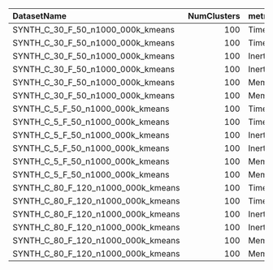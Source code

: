 | DatasetName                        |   NumClusters | metric    | baseline   | compare_suite   |   baseline_value |   compare_value |      Rel |   Improvement_% |   n_pairs |
|:-----------------------------------|--------------:|:----------|:-----------|:----------------|-----------------:|----------------:|---------:|----------------:|----------:|
| SYNTH_C_30_F_50_n1000_000k_kmeans  |           100 | Time      | Double     | Adaptive        |     90.7913      |    84.0509      | 0.925759 |     7.42409     |         7 |
| SYNTH_C_30_F_50_n1000_000k_kmeans  |           100 | Time      | Single     | Adaptive        |     57.8391      |    84.0509      | 1.45318  |   -45.3185      |         7 |
| SYNTH_C_30_F_50_n1000_000k_kmeans  |           100 | Inertia   | Double     | Adaptive        |      4.88292e+07 |     4.88294e+07 | 1        |    -0.00026789  |         7 |
| SYNTH_C_30_F_50_n1000_000k_kmeans  |           100 | Inertia   | Single     | Adaptive        |      4.19793e+07 |     4.88294e+07 | 1.16318  |   -16.3177      |         7 |
| SYNTH_C_30_F_50_n1000_000k_kmeans  |           100 | Memory_MB | Double     | Adaptive        |    400           |   190.754       | 0.476885 |    52.3115      |         7 |
| SYNTH_C_30_F_50_n1000_000k_kmeans  |           100 | Memory_MB | Single     | Adaptive        |    200           |   190.754       | 0.95377  |     4.62303     |         7 |
| SYNTH_C_5_F_50_n1000_000k_kmeans   |           100 | Time      | Double     | Adaptive        |     84.9064      |    80.331       | 0.946112 |     5.38877     |         7 |
| SYNTH_C_5_F_50_n1000_000k_kmeans   |           100 | Time      | Single     | Adaptive        |     51.9109      |    80.331       | 1.54748  |   -54.7479      |         7 |
| SYNTH_C_5_F_50_n1000_000k_kmeans   |           100 | Inertia   | Double     | Adaptive        |      4.61875e+07 |     4.61875e+07 | 0.999999 |     0.000117176 |         7 |
| SYNTH_C_5_F_50_n1000_000k_kmeans   |           100 | Inertia   | Single     | Adaptive        |      3.97927e+07 |     4.61875e+07 | 1.1607   |   -16.0701      |         7 |
| SYNTH_C_5_F_50_n1000_000k_kmeans   |           100 | Memory_MB | Double     | Adaptive        |    400           |   190.754       | 0.476885 |    52.3115      |         7 |
| SYNTH_C_5_F_50_n1000_000k_kmeans   |           100 | Memory_MB | Single     | Adaptive        |    200           |   190.754       | 0.95377  |     4.62303     |         7 |
| SYNTH_C_80_F_120_n1000_000k_kmeans |           100 | Time      | Double     | Adaptive        |    209.527       |   200.624       | 0.95751  |     4.24899     |         7 |
| SYNTH_C_80_F_120_n1000_000k_kmeans |           100 | Time      | Single     | Adaptive        |    142.616       |   200.624       | 1.40674  |   -40.6739      |         7 |
| SYNTH_C_80_F_120_n1000_000k_kmeans |           100 | Inertia   | Double     | Adaptive        |      4.44375e+08 |     4.44375e+08 | 0.999999 |     6.85163e-05 |         7 |
| SYNTH_C_80_F_120_n1000_000k_kmeans |           100 | Inertia   | Single     | Adaptive        |      3.46518e+08 |     4.44375e+08 | 1.2824   |   -28.24        |         7 |
| SYNTH_C_80_F_120_n1000_000k_kmeans |           100 | Memory_MB | Double     | Adaptive        |    960           |   457.809       | 0.476885 |    52.3115      |         7 |
| SYNTH_C_80_F_120_n1000_000k_kmeans |           100 | Memory_MB | Single     | Adaptive        |    480           |   457.809       | 0.95377  |     4.62303     |         7 |